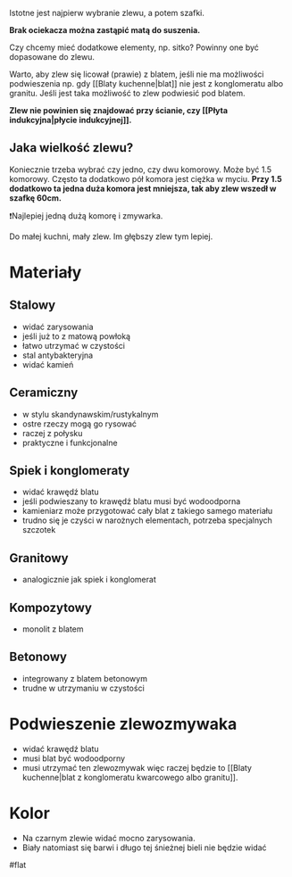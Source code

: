 Istotne jest najpierw wybranie zlewu, a potem szafki. 

**Brak ociekacza można zastąpić matą do suszenia.** 

Czy chcemy mieć dodatkowe elementy, np. sitko? Powinny one być dopasowane do zlewu. 

Warto, aby zlew się licował (prawie) z blatem, jeśli nie ma możliwości podwieszenia np. gdy [[Blaty kuchenne|blat]] nie jest z konglomeratu albo granitu. Jeśli jest taka możliwość to zlew podwiesić pod blatem.

**Zlew nie powinien się znajdować przy ścianie, czy [[Płyta indukcyjna|płycie indukcyjnej]].**

## Jaka wielkość zlewu?

Koniecznie trzeba wybrać czy jedno, czy dwu komorowy. Może być 1.5 komorowy. Często ta dodatkowo pół komora jest ciężka w myciu. **Przy 1.5 dodatkowo ta jedna duża komora jest mniejsza, tak aby zlew wszedł w szafkę 60cm.**

❗Najlepiej jedną dużą komorę i zmywarka.

Do małej kuchni, mały zlew. Im głębszy zlew tym lepiej.

# Materiały
## Stalowy
- widać zarysowania
- jeśli już to z matową powłoką
- łatwo utrzymać w czystości
- stal antybakteryjna
- widać kamień 

## Ceramiczny
- w stylu skandynawskim/rustykalnym
- ostre rzeczy mogą go rysować
- raczej z połysku
- praktyczne i funkcjonalne

## Spiek i konglomeraty
- widać krawędź blatu
- jeśli podwieszany to krawędź blatu musi być wodoodporna
- kamieniarz może przygotować cały blat z takiego samego materiału
- trudno się je czyści w narożnych elementach, potrzeba specjalnych szczotek 

## Granitowy
- analogicznie jak spiek i konglomerat

## Kompozytowy
- monolit z blatem

## Betonowy
- integrowany z blatem betonowym
- trudne w utrzymaniu w czystości

# Podwieszenie zlewozmywaka
- widać krawędź blatu
- musi blat być wodoodporny
- musi utrzymać ten zlewozmywak więc raczej będzie to [[Blaty kuchenne|blat z konglomeratu kwarcowego albo granitu]].

# Kolor
- Na czarnym zlewie widać mocno zarysowania.
- Biały natomiast się barwi i długo tej śnieżnej bieli nie będzie widać

#flat